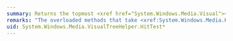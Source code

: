 ```yaml
---
summary: Returns the topmost <xref href="System.Windows.Media.Visual"></xref> object of a hit test.
remarks: "The overloaded methods that take <xref:System.Windows.Media.HitTestResultCallback> and <xref:System.Windows.Media.HitTestFilterCallback> as parameters provide additional functionality during hit testing:  \n  \n-   Allow you to participate in controlling the visual tree traversal during hit testing.  \n  \n-   Allow you to retrieve all of the visuals under the point or geometry, not just the topmost one."
uid: System.Windows.Media.VisualTreeHelper.HitTest*
---
```

